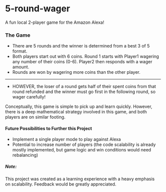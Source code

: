 # 5-round-wager
A fun local 2-player game for the Amazon Alexa!

### The Game
* There are 5 rounds and the winner is determined from a best 3 of 5 format.
* Both players start out with 6 coins. Round 1 starts with Player1 wagering any number of their coins (0-6). Player2 then responds with a wager amount.
* Rounds are won by wagering more coins than the other player.
***
* HOWEVER, the loser of a round gets half of their spent coins from that round refunded and the winner must go first in the following round, so wager carefully!

Conceptually, this game is simple to pick up and learn quickly. However, there is a deep mathematical strategy involved in this game, and both players are on similar footing.

#### Future Possibilities to Further this Project
* Implement a single player mode to play against Alexa
* Potential to increase number of players (the code scalability is already mostly implemented, but game logic and win conditions would need rebalancing)

##### Note:
This project was created as a learning experience with a heavy emphasis on scalability. Feedback would be greatly appreciated.
